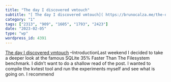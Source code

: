 ```yaml
---
title: "The day I discovered vmtouch"
subtitle: "[ The day I discovered vmtouch]( https://brunocalza.me/the-day-i-discoverd-vmtouch/) –IntroductionLa..."
category: "1"
tags: ["2313", "909", "1605", "1793", "2423"]
date: "2023-02-05"
type: "wp"
wordpress_id: 4391
---
```

[ The day I discovered vmtouch]( https://brunocalza.me/the-day-i-discoverd-vmtouch/) –IntroductionLast weekend I decided to take a deeper look at the famous SQLite 35% Faster Than The Filesystem benchmark. I didn’t want to do a shallow read of the post. I wanted to compile the kvtest tool and run the experiments myself and see what is going on. I recommend
